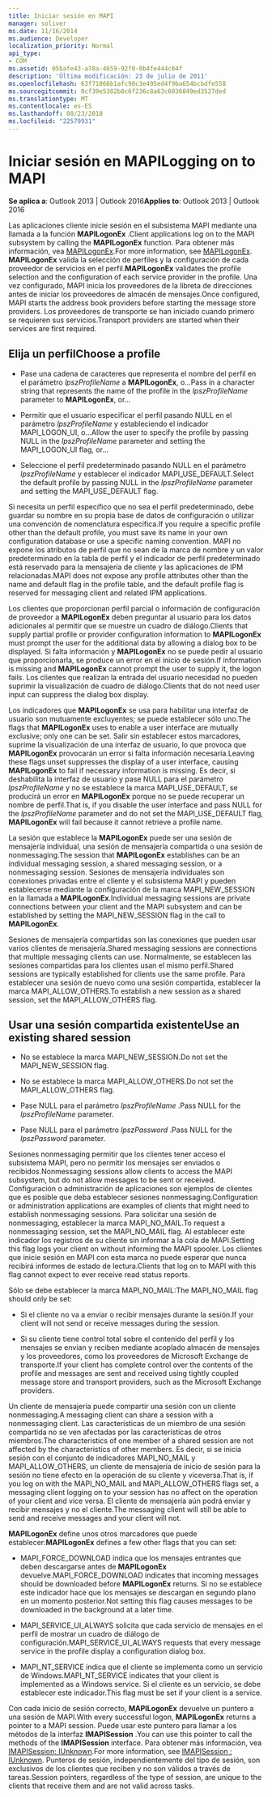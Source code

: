 ```yaml
---
title: Iniciar sesión en MAPI
manager: soliver
ms.date: 11/16/2014
ms.audience: Developer
localization_priority: Normal
api_type:
- COM
ms.assetid: 05bafe43-a78a-4659-92f0-0b4fe444c64f
description: 'Última modificación: 23 de julio de 2011'
ms.openlocfilehash: 63f71066b1afc90c3e495ed4f9ba654bcbdfe558
ms.sourcegitcommit: 0cf39e5382b8c6f236c8a63c6036849ed3527ded
ms.translationtype: MT
ms.contentlocale: es-ES
ms.lasthandoff: 08/23/2018
ms.locfileid: "22579931"
---
```

# <a name="logging-on-to-mapi"></a><span data-ttu-id="cccb0-103">Iniciar sesión en MAPI</span><span class="sxs-lookup"><span data-stu-id="cccb0-103">Logging on to MAPI</span></span>
 
<span data-ttu-id="cccb0-104">**Se aplica a**: Outlook 2013 | Outlook 2016</span><span class="sxs-lookup"><span data-stu-id="cccb0-104">**Applies to**: Outlook 2013 | Outlook 2016</span></span> 
  
<span data-ttu-id="cccb0-105">Las aplicaciones cliente inicie sesión en el subsistema MAPI mediante una llamada a la función **MAPILogonEx** .</span><span class="sxs-lookup"><span data-stu-id="cccb0-105">Client applications log on to the MAPI subsystem by calling the **MAPILogonEx** function.</span></span> <span data-ttu-id="cccb0-106">Para obtener más información, vea [MAPILogonEx](mapilogonex.md).</span><span class="sxs-lookup"><span data-stu-id="cccb0-106">For more information, see [MAPILogonEx](mapilogonex.md).</span></span> <span data-ttu-id="cccb0-107">**MAPILogonEx** valida la selección de perfiles y la configuración de cada proveedor de servicios en el perfil.</span><span class="sxs-lookup"><span data-stu-id="cccb0-107">**MAPILogonEx** validates the profile selection and the configuration of each service provider in the profile.</span></span> <span data-ttu-id="cccb0-108">Una vez configurado, MAPI inicia los proveedores de la libreta de direcciones antes de iniciar los proveedores de almacén de mensajes.</span><span class="sxs-lookup"><span data-stu-id="cccb0-108">Once configured, MAPI starts the address book providers before starting the message store providers.</span></span> <span data-ttu-id="cccb0-109">Los proveedores de transporte se han iniciado cuando primero se requieren sus servicios.</span><span class="sxs-lookup"><span data-stu-id="cccb0-109">Transport providers are started when their services are first required.</span></span> 
  
## <a name="choose-a-profile"></a><span data-ttu-id="cccb0-110">Elija un perfil</span><span class="sxs-lookup"><span data-stu-id="cccb0-110">Choose a profile</span></span>
  
- <span data-ttu-id="cccb0-111">Pase una cadena de caracteres que representa el nombre del perfil en el parámetro _lpszProfileName_ a **MAPILogonEx**, o...</span><span class="sxs-lookup"><span data-stu-id="cccb0-111">Pass in a character string that represents the name of the profile in the  _lpszProfileName_ parameter to **MAPILogonEx**, or...</span></span>
    
- <span data-ttu-id="cccb0-112">Permitir que el usuario especificar el perfil pasando NULL en el parámetro _lpszProfileName_ y estableciendo el indicador MAPI_LOGON_UI, o...</span><span class="sxs-lookup"><span data-stu-id="cccb0-112">Allow the user to specify the profile by passing NULL in the  _lpszProfileName_ parameter and setting the MAPI_LOGON_UI flag, or...</span></span> 

- <span data-ttu-id="cccb0-113">Seleccione el perfil predeterminado pasando NULL en el parámetro _lpszProfileName_ y establecer el indicador MAPI_USE_DEFAULT.</span><span class="sxs-lookup"><span data-stu-id="cccb0-113">Select the default profile by passing NULL in the  _lpszProfileName_ parameter and setting the MAPI_USE_DEFAULT flag.</span></span> 
    
<span data-ttu-id="cccb0-114">Si necesita un perfil específico que no sea el perfil predeterminado, debe guardar su nombre en su propia base de datos de configuración o utilizar una convención de nomenclatura específica.</span><span class="sxs-lookup"><span data-stu-id="cccb0-114">If you require a specific profile other than the default profile, you must save its name in your own configuration database or use a specific naming convention.</span></span> <span data-ttu-id="cccb0-115">MAPI no expone los atributos de perfil que no sean de la marca de nombre y un valor predeterminado en la tabla de perfil y el indicador de perfil predeterminado está reservado para la mensajería de cliente y las aplicaciones de IPM relacionadas.</span><span class="sxs-lookup"><span data-stu-id="cccb0-115">MAPI does not expose any profile attributes other than the name and default flag in the profile table, and the default profile flag is reserved for messaging client and related IPM applications.</span></span>
  
<span data-ttu-id="cccb0-116">Los clientes que proporcionan perfil parcial o información de configuración de proveedor a **MAPILogonEx** deben preguntar al usuario para los datos adicionales al permitir que se muestre un cuadro de diálogo.</span><span class="sxs-lookup"><span data-stu-id="cccb0-116">Clients that supply partial profile or provider configuration information to **MAPILogonEx** must prompt the user for the additional data by allowing a dialog box to be displayed.</span></span> <span data-ttu-id="cccb0-117">Si falta información y **MAPILogonEx** no se puede pedir al usuario que proporcionarla, se produce un error en el inicio de sesión.</span><span class="sxs-lookup"><span data-stu-id="cccb0-117">If information is missing and **MAPILogonEx** cannot prompt the user to supply it, the logon fails.</span></span> <span data-ttu-id="cccb0-118">Los clientes que realizan la entrada del usuario necesidad no pueden suprimir la visualización de cuadro de diálogo.</span><span class="sxs-lookup"><span data-stu-id="cccb0-118">Clients that do not need user input can suppress the dialog box display.</span></span> 
  
<span data-ttu-id="cccb0-119">Los indicadores que **MAPILogonEx** se usa para habilitar una interfaz de usuario son mutuamente excluyentes; se puede establecer sólo uno.</span><span class="sxs-lookup"><span data-stu-id="cccb0-119">The flags that **MAPILogonEx** uses to enable a user interface are mutually exclusive; only one can be set.</span></span> <span data-ttu-id="cccb0-120">Salir sin establecer estos marcadores, suprime la visualización de una interfaz de usuario, lo que provoca que **MAPILogonEx** provocarán un error si falta información necesaria.</span><span class="sxs-lookup"><span data-stu-id="cccb0-120">Leaving these flags unset suppresses the display of a user interface, causing **MAPILogonEx** to fail if necessary information is missing.</span></span> <span data-ttu-id="cccb0-121">Es decir, si deshabilita la interfaz de usuario y pase NULL para el parámetro _lpszProfileName_ y no se establece la marca MAPI_USE_DEFAULT, se producirá un error en **MAPILogonEx** porque no se puede recuperar un nombre de perfil.</span><span class="sxs-lookup"><span data-stu-id="cccb0-121">That is, if you disable the user interface and pass NULL for the  _lpszProfileName_ parameter and do not set the MAPI_USE_DEFAULT flag, **MAPILogonEx** will fail because it cannot retrieve a profile name.</span></span> 
  
<span data-ttu-id="cccb0-122">La sesión que establece la **MAPILogonEx** puede ser una sesión de mensajería individual, una sesión de mensajería compartida o una sesión de nonmessaging.</span><span class="sxs-lookup"><span data-stu-id="cccb0-122">The session that **MAPILogonEx** establishes can be an individual messaging session, a shared messaging session, or a nonmessaging session.</span></span> <span data-ttu-id="cccb0-123">Sesiones de mensajería individuales son conexiones privadas entre el cliente y el subsistema MAPI y pueden establecerse mediante la configuración de la marca MAPI_NEW_SESSION en la llamada a **MAPILogonEx**.</span><span class="sxs-lookup"><span data-stu-id="cccb0-123">Individual messaging sessions are private connections between your client and the MAPI subsystem and can be established by setting the MAPI_NEW_SESSION flag in the call to **MAPILogonEx**.</span></span>
  
<span data-ttu-id="cccb0-124">Sesiones de mensajería compartidas son las conexiones que pueden usar varios clientes de mensajería.</span><span class="sxs-lookup"><span data-stu-id="cccb0-124">Shared messaging sessions are connections that multiple messaging clients can use.</span></span> <span data-ttu-id="cccb0-125">Normalmente, se establecen las sesiones compartidas para los clientes usan el mismo perfil.</span><span class="sxs-lookup"><span data-stu-id="cccb0-125">Shared sessions are typically established for clients use the same profile.</span></span> <span data-ttu-id="cccb0-126">Para establecer una sesión de nuevo como una sesión compartida, establecer la marca MAPI_ALLOW_OTHERS.</span><span class="sxs-lookup"><span data-stu-id="cccb0-126">To establish a new session as a shared session, set the MAPI_ALLOW_OTHERS flag.</span></span> 
  
## <a name="use-an-existing-shared-session"></a><span data-ttu-id="cccb0-127">Usar una sesión compartida existente</span><span class="sxs-lookup"><span data-stu-id="cccb0-127">Use an existing shared session</span></span>
  
- <span data-ttu-id="cccb0-128">No se establece la marca MAPI_NEW_SESSION.</span><span class="sxs-lookup"><span data-stu-id="cccb0-128">Do not set the MAPI_NEW_SESSION flag.</span></span>
    
- <span data-ttu-id="cccb0-129">No se establece la marca MAPI_ALLOW_OTHERS.</span><span class="sxs-lookup"><span data-stu-id="cccb0-129">Do not set the MAPI_ALLOW_OTHERS flag.</span></span>
    
- <span data-ttu-id="cccb0-130">Pase NULL para el parámetro _lpszProfileName_ .</span><span class="sxs-lookup"><span data-stu-id="cccb0-130">Pass NULL for the  _lpszProfileName_ parameter.</span></span> 
    
- <span data-ttu-id="cccb0-131">Pase NULL para el parámetro _lpszPassword_ .</span><span class="sxs-lookup"><span data-stu-id="cccb0-131">Pass NULL for the  _lpszPassword_ parameter.</span></span> 
    
<span data-ttu-id="cccb0-132">Sesiones nonmessaging permitir que los clientes tener acceso el subsistema MAPI, pero no permitir los mensajes ser enviados o recibidos.</span><span class="sxs-lookup"><span data-stu-id="cccb0-132">Nonmessaging sessions allow clients to access the MAPI subsystem, but do not allow messages to be sent or received.</span></span> <span data-ttu-id="cccb0-133">Configuración o administración de aplicaciones son ejemplos de clientes que es posible que deba establecer sesiones nonmessaging.</span><span class="sxs-lookup"><span data-stu-id="cccb0-133">Configuration or administration applications are examples of clients that might need to establish nonmessaging sessions.</span></span> <span data-ttu-id="cccb0-134">Para solicitar una sesión de nonmessaging, establecer la marca MAPI_NO_MAIL.</span><span class="sxs-lookup"><span data-stu-id="cccb0-134">To request a nonmessaging session, set the MAPI_NO_MAIL flag.</span></span> <span data-ttu-id="cccb0-135">Al establecer este indicador los registros de su cliente sin informar a la cola de MAPI.</span><span class="sxs-lookup"><span data-stu-id="cccb0-135">Setting this flag logs your client on without informing the MAPI spooler.</span></span> <span data-ttu-id="cccb0-136">Los clientes que inicie sesión en MAPI con esta marca no puede esperar que nunca recibirá informes de estado de lectura.</span><span class="sxs-lookup"><span data-stu-id="cccb0-136">Clients that log on to MAPI with this flag cannot expect to ever receive read status reports.</span></span>
  
<span data-ttu-id="cccb0-137">Sólo se debe establecer la marca MAPI_NO_MAIL:</span><span class="sxs-lookup"><span data-stu-id="cccb0-137">The MAPI_NO_MAIL flag should only be set:</span></span>
  
- <span data-ttu-id="cccb0-138">Si el cliente no va a enviar o recibir mensajes durante la sesión.</span><span class="sxs-lookup"><span data-stu-id="cccb0-138">If your client will not send or receive messages during the session.</span></span>
    
- <span data-ttu-id="cccb0-139">Si su cliente tiene control total sobre el contenido del perfil y los mensajes se envían y reciben mediante acoplado almacén de mensajes y los proveedores, como los proveedores de Microsoft Exchange de transporte.</span><span class="sxs-lookup"><span data-stu-id="cccb0-139">If your client has complete control over the contents of the profile and messages are sent and received using tightly coupled message store and transport providers, such as the Microsoft Exchange providers.</span></span>
    
<span data-ttu-id="cccb0-140">Un cliente de mensajería puede compartir una sesión con un cliente nonmessaging.</span><span class="sxs-lookup"><span data-stu-id="cccb0-140">A messaging client can share a session with a nonmessaging client.</span></span> <span data-ttu-id="cccb0-141">Las características de un miembro de una sesión compartida no se ven afectadas por las características de otros miembros.</span><span class="sxs-lookup"><span data-stu-id="cccb0-141">The characteristics of one member of a shared session are not affected by the characteristics of other members.</span></span> <span data-ttu-id="cccb0-142">Es decir, si se inicia sesión con el conjunto de indicadores MAPI_NO_MAIL y MAPI_ALLOW_OTHERS, un cliente de mensajería de inicio de sesión para la sesión no tiene efecto en la operación de su cliente y viceversa.</span><span class="sxs-lookup"><span data-stu-id="cccb0-142">That is, if you log on with the MAPI_NO_MAIL and MAPI_ALLOW_OTHERS flags set, a messaging client logging on to your session has no affect on the operation of your client and vice versa.</span></span> <span data-ttu-id="cccb0-143">El cliente de mensajería aún podrá enviar y recibir mensajes y no el cliente.</span><span class="sxs-lookup"><span data-stu-id="cccb0-143">The messaging client will still be able to send and receive messages and your client will not.</span></span>
  
<span data-ttu-id="cccb0-144">**MAPILogonEx** define unos otros marcadores que puede establecer:</span><span class="sxs-lookup"><span data-stu-id="cccb0-144">**MAPILogonEx** defines a few other flags that you can set:</span></span> 
  
- <span data-ttu-id="cccb0-145">MAPI_FORCE_DOWNLOAD indica que los mensajes entrantes que deben descargarse antes de **MAPILogonEx** devuelve.</span><span class="sxs-lookup"><span data-stu-id="cccb0-145">MAPI_FORCE_DOWNLOAD indicates that incoming messages should be downloaded before **MAPILogonEx** returns.</span></span> <span data-ttu-id="cccb0-146">Si no se establece este indicador hace que los mensajes se descargan en segundo plano en un momento posterior.</span><span class="sxs-lookup"><span data-stu-id="cccb0-146">Not setting this flag causes messages to be downloaded in the background at a later time.</span></span> 
    
- <span data-ttu-id="cccb0-147">MAPI_SERVICE_UI_ALWAYS solicita que cada servicio de mensajes en el perfil de mostrar un cuadro de diálogo de configuración.</span><span class="sxs-lookup"><span data-stu-id="cccb0-147">MAPI_SERVICE_UI_ALWAYS requests that every message service in the profile display a configuration dialog box.</span></span>
    
- <span data-ttu-id="cccb0-148">MAPI_NT_SERVICE indica que el cliente se implementa como un servicio de Windows.</span><span class="sxs-lookup"><span data-stu-id="cccb0-148">MAPI_NT_SERVICE indicates that your client is implemented as a Windows service.</span></span> <span data-ttu-id="cccb0-149">Si el cliente es un servicio, se debe establecer este indicador.</span><span class="sxs-lookup"><span data-stu-id="cccb0-149">This flag must be set if your client is a service.</span></span>
    
<span data-ttu-id="cccb0-150">Con cada inicio de sesión correcto, **MAPILogonEx** devuelve un puntero a una sesión de MAPI.</span><span class="sxs-lookup"><span data-stu-id="cccb0-150">With every successful logon, **MAPILogonEx** returns a pointer to a MAPI session.</span></span> <span data-ttu-id="cccb0-151">Puede usar este puntero para llamar a los métodos de la interfaz **IMAPISession** .</span><span class="sxs-lookup"><span data-stu-id="cccb0-151">You can use this pointer to call the methods of the **IMAPISession** interface.</span></span> <span data-ttu-id="cccb0-152">Para obtener más información, vea [IMAPISession: IUnknown](imapisessioniunknown.md).</span><span class="sxs-lookup"><span data-stu-id="cccb0-152">For more information, see [IMAPISession : IUnknown](imapisessioniunknown.md).</span></span> <span data-ttu-id="cccb0-153">Punteros de sesión, independientemente del tipo de sesión, son exclusivos de los clientes que reciben y no son válidos a través de tareas.</span><span class="sxs-lookup"><span data-stu-id="cccb0-153">Session pointers, regardless of the type of session, are unique to the clients that receive them and are not valid across tasks.</span></span>
  

